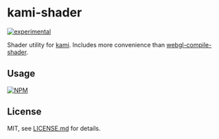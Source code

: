 # kami-shader 
[![experimental](http://badges.github.io/stability-badges/dist/experimental.svg)](http://github.com/badges/stability-badges)

Shader utility for [kami](http://github.com/mattdesl/kami). Includes more convenience than [webgl-compile-shader](http://github.com/mattdesl/webgl-compile-shader).

## Usage

[![NPM](https://nodei.co/npm/kami-shader.png)](https://nodei.co/npm/kami-shader/)

## License

MIT, see [LICENSE.md](http://github.com/mattdesl/kami-shader/blob/master/LICENSE.md) for details.
